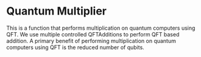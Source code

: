 # Quantum Multiplier

This is a function that performs multiplication on quantum computers using QFT. We use multiple controlled QFTAdditions to perform QFT based addition. A primary benefit of performing multiplication on quantum computers using QFT is the reduced number of qubits.
